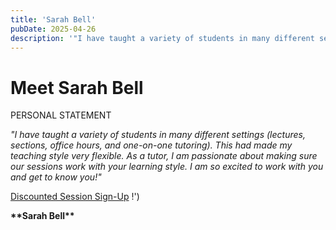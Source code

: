 ```yaml
---
title: 'Sarah Bell'
pubDate: 2025-04-26
description: '"I have taught a variety of students in many different settings (lectures, sections, office hours, and oneonone tutoring). This had made my teaching style.'
---
```


# Meet Sarah Bell

PERSONAL STATEMENT

_"I have taught a variety of students in many different settings (lectures, sections, office hours, and one-on-one tutoring). This had made my teaching style very flexible. As a tutor, I am passionate about making sure our sessions work with your learning style. I am so excited to work with you and get to know you!"_

[Discounted Session Sign-Up](/purchase-discounted-session/) !')

**\*\***Sarah Bell**\*\***
